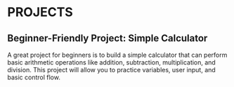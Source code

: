 # PROJECTS

## Beginner-Friendly Project: Simple Calculator

A great project for beginners is to build a simple calculator that can perform basic arithmetic operations like addition, subtraction, multiplication, and division. This project will allow you to practice variables, user input, and basic control flow.